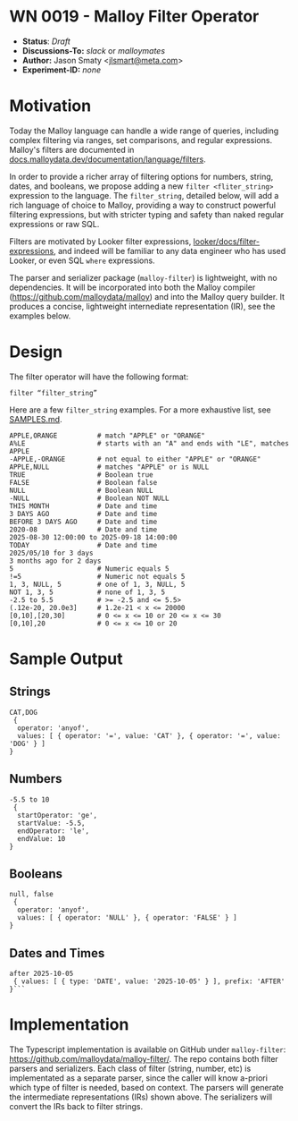 # WN 0019 - Malloy Filter Operator

- **Status**: _Draft_
- **Discussions-To:** _slack_ or _malloymates_
- **Author:** Jason Smaty \<jlsmart@meta.com>
- **Experiment-ID:** _none_

# Motivation

Today the Malloy language can handle a wide range of queries, including complex filtering via ranges, set comparisons, and regular expressions. Malloy's filters are documented in [docs.malloydata.dev/documentation/language/filters](https://docs.malloydata.dev/documentation/language/filters).

In order to provide a richer array of filtering options for numbers, string, dates, and booleans, we propose adding a new `filter <fliter_string>` expression to the language. The `filter_string`, detailed below, will add a rich language of choice to Malloy, providing a way to construct powerful filtering expressions, but with stricter typing and safety than naked regular expressions or raw SQL.

Filters are motivated by Looker filter expressions, [looker/docs/filter-expressions](https://cloud.google.com/looker/docs/filter-expressions), and indeed will be familiar to any data engineer who has used Looker, or even SQL `where` expressions.

The parser and serializer package (`malloy-filter`) is lightweight, with no dependencies.  It will be incorporated into both the Malloy compiler (https://github.com/malloydata/malloy) and into the Malloy query builder.  It produces a concise, lightweight internediate representation (IR), see the examples below.


# Design

The filter operator will have the following format:

```code
filter “filter_string”
```

Here are a few `filter_string` examples. For a more exhaustive list, see [SAMPLES.md](https://github.com/malloydata/malloy-filter/blob/main/SAMPLES.md).

```code
APPLE,ORANGE          # match "APPLE" or "ORANGE"
A%LE	              # starts with an "A" and ends with "LE", matches APPLE
-APPLE,-ORANGE        # not equal to either "APPLE" or "ORANGE"
APPLE,NULL            # matches "APPLE" or is NULL
TRUE                  # Boolean true
FALSE                 # Boolean false
NULL                  # Boolean NULL
-NULL                 # Boolean NOT NULL
THIS MONTH            # Date and time
3 DAYS AGO            # Date and time
BEFORE 3 DAYS AGO     # Date and time
2020-08               # Date and time
2025-08-30 12:00:00 to 2025-09-18 14:00:00
TODAY                 # Date and time
2025/05/10 for 3 days
3 months ago for 2 days
5                     # Numeric equals 5
!=5                   # Numeric not equals 5
1, 3, NULL, 5         # one of 1, 3, NULL, 5
NOT 1, 3, 5           # none of 1, 3, 5
-2.5 to 5.5           # >= -2.5 and <= 5.5>
(.12e-20, 20.0e3]     # 1.2e-21 < x <= 20000
[0,10],[20,30]	      # 0 <= x <= 10 or 20 <= x <= 30
[0,10],20             # 0 <= x <= 10 or 20
```

# Sample Output

## Strings

```code
CAT,DOG 
 {
  operator: 'anyof',
  values: [ { operator: '=', value: 'CAT' }, { operator: '=', value: 'DOG' } ]
} 
```

## Numbers

```code
-5.5 to 10 
 {
  startOperator: 'ge',
  startValue: -5.5,
  endOperator: 'le',
  endValue: 10
}
```

## Booleans

```code
null, false
 {
  operator: 'anyof',
  values: [ { operator: 'NULL' }, { operator: 'FALSE' } ]
}
```

## Dates and Times

```code
after 2025-10-05
 { values: [ { type: 'DATE', value: '2025-10-05' } ], prefix: 'AFTER' }```
```

# Implementation

The Typescript implementation is available on GitHub under `malloy-filter`: https://github.com/malloydata/malloy-filter/.  The repo contains both filter parsers and serializers. Each class of filter (string, number, etc) is implementated as a separate parser, since the caller will know a-priori which type of filter is needed, based on context. The parsers will generate the intermediate representations (IRs) shown above. The serializers will convert the IRs back to filter strings.
